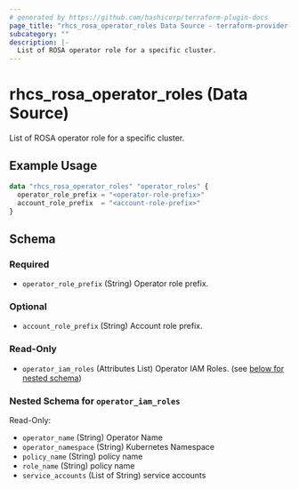 ```yaml
---
# generated by https://github.com/hashicorp/terraform-plugin-docs
page_title: "rhcs_rosa_operator_roles Data Source - terraform-provider-rhcs"
subcategory: ""
description: |-
  List of ROSA operator role for a specific cluster.
---
```


# rhcs_rosa_operator_roles (Data Source)

List of ROSA operator role for a specific cluster.

## Example Usage

```terraform
data "rhcs_rosa_operator_roles" "operator_roles" {
  operator_role_prefix = "<operator-role-prefix>"
  account_role_prefix  = "<account-role-prefix>"
}
```

<!-- schema generated by tfplugindocs -->
## Schema

### Required

- `operator_role_prefix` (String) Operator role prefix.

### Optional

- `account_role_prefix` (String) Account role prefix.

### Read-Only

- `operator_iam_roles` (Attributes List) Operator IAM Roles. (see [below for nested schema](#nestedatt--operator_iam_roles))

<a id="nestedatt--operator_iam_roles"></a>
### Nested Schema for `operator_iam_roles`

Read-Only:

- `operator_name` (String) Operator Name
- `operator_namespace` (String) Kubernetes Namespace
- `policy_name` (String) policy name
- `role_name` (String) policy name
- `service_accounts` (List of String) service accounts
